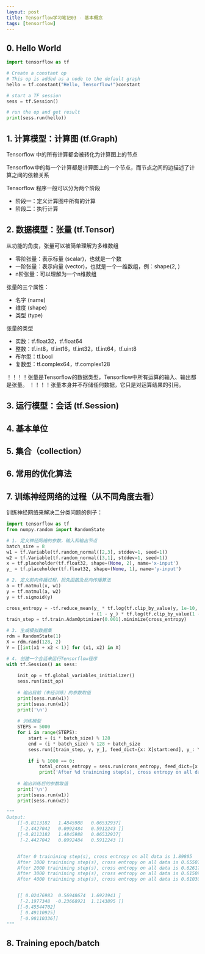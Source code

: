 ```yaml
---
layout: post
title: Tensorflow学习笔记03 - 基本概念
tags: [tensorflow]
---
```


## 0. Hello World

```python
import tensorflow as tf

# Create a constant op
# This op is added as a node to the default graph
hello = tf.constant("Hello, Tensorflow!")constant

# start a TF session
sess = tf.Session()

# run the op and get result
print(sess.run(hello))
```

## 1. 计算模型：计算图 (tf.Graph)

Tensorflow 中的所有计算都会被转化为计算图上的节点

Tensorflow中的每一个计算都是计算图上的一个节点，而节点之间的边描述了计算之间的依赖关系

Tensorflow 程序一般可以分为两个阶段
* 阶段一：定义计算图中所有的计算
* 阶段二：执行计算


## 2. 数据模型：张量 (tf.Tensor)

从功能的角度，张量可以被简单理解为多维数组
* 零阶张量：表示标量 (scalar)，也就是一个数
* 一阶张量：表示向量 (vector)，也就是一个一维数组，例：shape(2, )
*  n阶张量：可以理解为一个n维数组

张量的三个属性：
* 名字 (name)
* 维度 (shape)
* 类型 (type)

张量的类型
* 实数：tf.float32，tf.float64
* 整数：tf.int8，tf.int16，tf.int32，tf.int64，tf.uint8
* 布尔型：tf.bool
* 复数型：tf.complex64，tf.complex128

！！！！张量是Tensorflow的数据类型，Tensorflow中所有运算的输入、输出都是张量。
！！！！张量本身并不存储任何数据，它只是对运算结果的引用。


## 3. 运行模型：会话 (tf.Session)


## 4. 基本单位


## 5. 集合（collection）


## 6. 常用的优化算法


## 7. 训练神经网络的过程（从不同角度去看）

训练神经网络来解决二分类问题的例子：

```python
import tensorflow as tf
from numpy.random import RandomState

# 1. 定义神经网络的参数，输入和输出节点
batch_size = 8
w1 = tf.Variable(tf.random_normal([2,3], stddev=1, seed=1))
w2 = tf.Variable(tf.random_normal([3,1], stddev=1, seed=1))
x = tf.placeholder(tf.float32, shape=(None, 2), name='x-input')
y_ = tf.placeholder(tf.float32, shape=(None, 1), name='y-input')

# 2. 定义前向传播过程，损失函数及反向传播算法
a = tf.matmul(x, w1)
y = tf.matmul(a, w2)
y = tf.sigmoid(y)

cross_entropy = -tf.reduce_mean(y_ * tf.log(tf.clip_by_value(y, 1e-10, 1.0))
                               + (1 - y_) * tf.log(tf.clip_by_value(1 - y, 1e-10, 1.0)))
train_step = tf.train.AdamOptimizer(0.001).minimize(cross_entropy)

# 3. 生成模拟数据集
rdm = RandomState(1)
X = rdm.rand(128, 2)
Y = [[int(x1 + x2 < 1)] for (x1, x2) in X]

# 4. 创建一个会话来运行Tensorflow程序
with tf.Session() as sess:
    
    init_op = tf.global_variables_initializer()
    sess.run(init_op)
    
    # 输出目前（未经训练）的参数取值
    print(sess.run(w1))
    print(sess.run(w1))
    print('\n')
    
    # 训练模型
    STEPS = 5000
    for i in range(STEPS):
        start = (i * batch_size) % 128
        end = (i * batch_size) % 128 + batch_size
        sess.run([train_step, y, y_], feed_dict={x: X[start:end], y_: Y[start:end]})
        
        if i % 1000 == 0:
            total_cross_entropy = sess.run(cross_entropy, feed_dict={x: X, y_: Y})
            print('After %d trainining step(s), cross entropy on all data is %g' % (i, total_cross_entropy))
            
    # 输出训练后的参数取值
    print('\n')
    print(sess.run(w1))
    print(sess.run(w2))

"""
Output:
    [[-0.8113182   1.4845988   0.06532937]
     [-2.4427042   0.0992484   0.5912243 ]]
    [[-0.8113182   1.4845988   0.06532937]
     [-2.4427042   0.0992484   0.5912243 ]]


    After 0 trainining step(s), cross entropy on all data is 1.89805
    After 1000 trainining step(s), cross entropy on all data is 0.655075
    After 2000 trainining step(s), cross entropy on all data is 0.626172
    After 3000 trainining step(s), cross entropy on all data is 0.615096
    After 4000 trainining step(s), cross entropy on all data is 0.610309


    [[ 0.02476983  0.56948674  1.6921941 ]
     [-2.1977348  -0.23668921  1.1143895 ]]
    [[-0.45544702]
     [ 0.49110925]
     [-0.98110336]]
"""
```


## 8. Training epoch/batch












